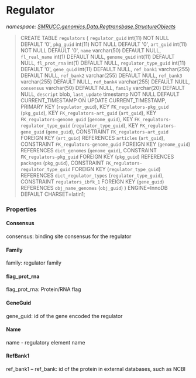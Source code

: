 ﻿# Regulator
_namespace: [SMRUCC.genomics.Data.Regtransbase.StructureObjects](./index.md)_



> 
>  CREATE TABLE `regulators` (
>    `regulator_guid` int(11) NOT NULL DEFAULT '0',
>    `pkg_guid` int(11) NOT NULL DEFAULT '0',
>    `art_guid` int(11) NOT NULL DEFAULT '0',
>    `name` varchar(50) DEFAULT NULL,
>    `fl_real_name` int(1) DEFAULT NULL,
>    `genome_guid` int(11) DEFAULT NULL,
>    `fl_prot_rna` int(1) DEFAULT NULL,
>    `regulator_type_guid` int(11) DEFAULT '0',
>    `gene_guid` int(11) DEFAULT NULL,
>    `ref_bank1` varchar(255) DEFAULT NULL,
>    `ref_bank2` varchar(255) DEFAULT NULL,
>    `ref_bank3` varchar(255) DEFAULT NULL,
>    `ref_bank4` varchar(255) DEFAULT NULL,
>    `consensus` varchar(50) DEFAULT NULL,
>    `family` varchar(20) DEFAULT NULL,
>    `descript` blob,
>    `last_update` timestamp NOT NULL DEFAULT CURRENT_TIMESTAMP ON UPDATE CURRENT_TIMESTAMP,
>    PRIMARY KEY (`regulator_guid`),
>    KEY `FK_regulators-pkg_guid` (`pkg_guid`),
>    KEY `FK_regulators-art_guid` (`art_guid`),
>    KEY `FK_regulators-genome_guid` (`genome_guid`),
>    KEY `FK_regulators-regulator_type_guid` (`regulator_type_guid`),
>    KEY `FK_regulators-gene_guid` (`gene_guid`),
>    CONSTRAINT `FK_regulators-art_guid` FOREIGN KEY (`art_guid`) REFERENCES `articles` (`art_guid`),
>    CONSTRAINT `FK_regulators-genome_guid` FOREIGN KEY (`genome_guid`) REFERENCES `dict_genomes` (`genome_guid`),
>    CONSTRAINT `FK_regulators-pkg_guid` FOREIGN KEY (`pkg_guid`) REFERENCES `packages` (`pkg_guid`),
>    CONSTRAINT `FK_regulators-regulator_type_guid` FOREIGN KEY (`regulator_type_guid`) REFERENCES `dict_regulator_types` (`regulator_type_guid`),
>    CONSTRAINT `regulators_ibfk_1` FOREIGN KEY (`gene_guid`) REFERENCES `obj_name_genomes` (`obj_guid`)
>  ) ENGINE=InnoDB DEFAULT CHARSET=latin1;
>  



### Properties

#### Consensus
consensus: binding site consensus for the regulator
#### Family
family: regulator family
#### flag_prot_rna
flag_prot_rna: Protein/RNA flag
#### GeneGuid
gene_guid: id of the gene encoded the regulator
#### Name
name - regulatory element name
#### RefBank1
ref_bank1 – ref_bank: id of the protein in external databases, such as NCBI
